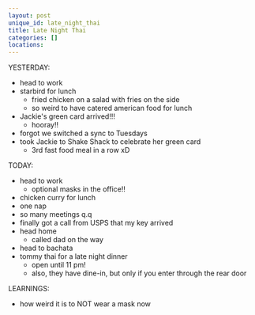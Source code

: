 ```yaml
---
layout: post
unique_id: late_night_thai
title: Late Night Thai
categories: []
locations: 
---
```


YESTERDAY:
* head to work
* starbird for lunch
  * fried chicken on a salad with fries on the side
  * so weird to have catered american food for lunch
* Jackie's green card arrived!!!
  * hooray!!
* forgot we switched a sync to Tuesdays
* took Jackie to Shake Shack to celebrate her green card
  * 3rd fast food meal in a row xD

TODAY:
* head to work
  * optional masks in the office!!
* chicken curry for lunch
* one nap
* so many meetings q.q
* finally got a call from USPS that my key arrived
* head home
  * called dad on the way
* head to bachata
* tommy thai for a late night dinner
  * open until 11 pm!
  * also, they have dine-in, but only if you enter through the rear door

LEARNINGS:
* how weird it is to NOT wear a mask now
